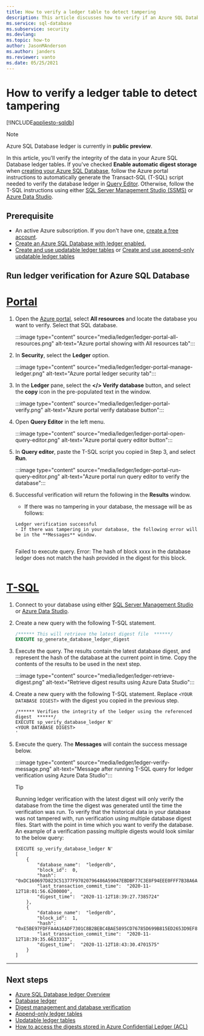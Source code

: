 ```yaml
---
title: How to verify a ledger table to detect tampering
description: This article discusses how to verify if an Azure SQL Database table has been tampered with
ms.service: sql-database
ms.subservice: security
ms.devlang:
ms.topic: how-to
author: JasonMAnderson
ms.author: janders
ms.reviewer: vanto
ms.date: 05/25/2021
---
```


# How to verify a ledger table to detect tampering

[!INCLUDE[appliesto-sqldb](../includes/appliesto-sqldb.md)]

> [!NOTE]
> Azure SQL Database ledger is currently in **public preview**.

In this article, you'll verify the integrity of the data in your Azure SQL Database ledger tables. If you've checked **Enable automatic digest storage** when [creating your Azure SQL Database](ledger-create-a-single-database-with-ledger-enabled.md), follow the Azure portal instructions to automatically generate the Transact-SQL (T-SQL) script needed to verify the database ledger in [Query Editor](connect-query-portal.md). Otherwise, follow the T-SQL instructions using either [SQL Server Management Studio (SSMS)](/sql/ssms/download-sql-server-management-studio-ssms) or [Azure Data Studio](/sql/azure-data-studio/download-azure-data-studio).

## Prerequisite

- An active Azure subscription. If you don't have one, [create a free account](https://azure.microsoft.com/free/).
- [Create an Azure SQL Database with ledger enabled.](ledger-create-a-single-database-with-ledger-enabled.md)
- [Create and use updatable ledger tables](ledger-how-to-updatable-ledger-tables.md) or [Create and use append-only updatable ledger tables](ledger-how-to-append-only-ledger-tables.md)

## Run ledger verification for Azure SQL Database

# [Portal](#tab/azure-portal)

1. Open the [Azure portal](https://portal.azure.com/), select **All resources** and locate the database you want to verify. Select that SQL database.

	 :::image type="content" source="media/ledger/ledger-portal-all-resources.png" alt-text="Azure portal showing with All resources tab":::

1. In **Security**, select the **Ledger** option.

   :::image type="content" source="media/ledger/ledger-portal-manage-ledger.png" alt-text="Azure portal ledger security tab":::

1. In the **Ledger** pane, select the **</> Verify database** button, and select the **copy** icon in the pre-populated text in the window.

	 :::image type="content" source="media/ledger/ledger-portal-verify.png" alt-text="Azure portal verify database button":::

1. Open **Query Editor** in the left menu.

	 :::image type="content" source="media/ledger/ledger-portal-open-query-editor.png" alt-text="Azure portal query editor button":::

1. In **Query editor**, paste the T-SQL script you copied in Step 3, and select **Run**.

   :::image type="content" source="media/ledger/ledger-portal-run-query-editor.png" alt-text="Azure portal run query editor to verify the database":::

1. Successful verification will return the following in the **Results** window.

   - If there was no tampering in your database, the message will be as follows:

   ```output
   Ledger verification successful
   - If there was tampering in your database, the following error will be in the **Messages** window.
  
   ```
   Failed to execute query. Error: The hash of block xxxx in the database ledger does not match the hash provided in the digest for this block.
   ```

# [T-SQL](#tab/t-sql)

1. Connect to your database using either [SQL Server Management Studio](/sql/ssms/download-sql-server-management-studio-ssms) or [Azure Data Studio](/sql/azure-data-studio/download-azure-data-studio).
1. Create a new query with the following T-SQL statement.

   ```sql
   /****** This will retrieve the latest digest file  ******/
   EXECUTE sp_generate_database_ledger_digest
   ```

1. Execute the query. The results contain the latest database digest, and represent the hash of the database at the current point in time. Copy the contents of the results to be used in the next step.

   :::image type="content" source="media/ledger/ledger-retrieve-digest.png" alt-text="Retrieve digest results using Azure Data Studio":::

1. Create a new query with the following T-SQL statement. Replace `<YOUR DATABASE DIGEST>` with the digest you copied in the previous step.

   ```
   /****** Verifies the integrity of the ledger using the referenced digest  ******/
   EXECUTE sp_verify_database_ledger N'
   <YOUR DATABASE DIGEST>
   '
   ```

1. Execute the query. The **Messages** will contain the success message below.  

   :::image type="content" source="media/ledger/ledger-verify-message.png" alt-text="Message after running T-SQL query for ledger verification using Azure Data Studio":::

   > [!TIP]
   > Running ledger verification with the latest digest will only verify the database from the time the digest was generated until the time the verification was run. To verify that the historical data in your database was not tampered with, run verification using multiple database digest files. Start with the point in time which you want to verify the database. An example of a verification passing multiple digests would look similar to the below query:

   ```
   EXECUTE sp_verify_database_ledger N'
   [
       {
           "database_name":  "ledgerdb",
           "block_id":  0,
           "hash":  "0xDC160697D823C51377F97020796486A59047EBDBF77C3E8F94EEE0FFF7B38A6A",
           "last_transaction_commit_time":  "2020-11-12T18:01:56.6200000",
           "digest_time":  "2020-11-12T18:39:27.7385724"
       },
       {
           "database_name":  "ledgerdb",
           "block_id":  1,
           "hash":  "0xE5BE97FDFFA4A16ADF7301C8B2BEBC4BAE5895CD76785D699B815ED2653D9EF8",
           "last_transaction_commit_time":  "2020-11-12T18:39:35.6633333",
           "digest_time":  "2020-11-12T18:43:30.4701575"
       }
   ]
   ```

---

## Next steps

- [Azure SQL Database ledger Overview](ledger-overview.md)
- [Database ledger](ledger-database-ledger.md)
- [Digest management and database verification](ledger-digest-management-and-database-verification.md)
- [Append-only ledger tables](ledger-append-only-ledger-tables.md)
- [Updatable ledger tables](ledger-updatable-ledger-tables.md)
- [How to access the digests stored in Azure Confidential Ledger (ACL)](ledger-how-to-access-acl-digest.md)

